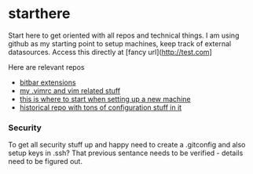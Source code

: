 # starthere
Start here to get oriented with all repos and technical things. I am using github as my starting point to setup machines, keep track of external datasources. Access this directly at [fancy url](http://test.com]

Here are relevant repos
* [bitbar extensions](https://github.com/JaredVogt/bitbar)
* [my .vimrc and vim related stuff](https://github.com/JaredVogt/vimrc)
* [this is where to start when setting up a new machine](https://github.com/JaredVogt/kickit)
* [historical repo with tons of configuration stuff in it](https://github.com/JaredVogt/.config)


### Security
To get all security stuff up and happy need to create a .gitconfig and also setup keys in .ssh? That previous sentance needs to be verified - details need to be figured out. 
